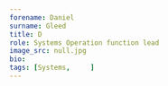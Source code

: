 ```yaml
---
forename: Daniel
surname: Gleed
title: D
role: Systems Operation function lead
image_src: null.jpg
bio: 
tags: [Systems,     ] 
---
```

